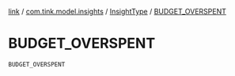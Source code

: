 [link](../../index.md) / [com.tink.model.insights](../index.md) / [InsightType](index.md) / [BUDGET_OVERSPENT](./-b-u-d-g-e-t_-o-v-e-r-s-p-e-n-t.md)

# BUDGET_OVERSPENT

`BUDGET_OVERSPENT`